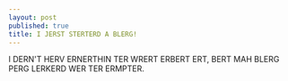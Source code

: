 ```yaml
---
layout: post
published: true
title: I JERST STERTERD A BLERG!
---
```


I DERN'T HERV ERNERTHIN TER WRERT ERBERT ERT, BERT MAH BLERG PERG LERKERD WER TER ERMPTER.